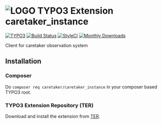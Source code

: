 # ![LOGO](ext_icon.gif) TYPO3 Extension caretaker_instance

[![TYPO3](https://img.shields.io/badge/TYPO3-8.7--9.5-orange.svg?style=flat-square)](https://extensions.typo3.org/extension/caretaker_instance/)
[![Build Status](https://travis-ci.org/TYPO3-Caretaker/caretaker_instance.svg?branch=master)](https://travis-ci.org/TYPO3-Caretaker/caretaker_instance)
[![StyleCI](https://styleci.io/repos/7920838/shield)](https://styleci.io/repos/7920838/)
[![Monthly Downloads](https://poser.pugx.org/caretaker/caretaker_instance/d/monthly)](https://packagist.org/packages/caretaker/caretaker_instance)

Client for caretaker observation system

## Installation

### Composer

Do `composer req caretaker/caretaker_instance` in your composer based TYPO3 root.

### TYPO3 Extension Repository (TER)

Download and install the extension from [TER](https://extensions.typo3.org/extension/caretaker_instance/).
